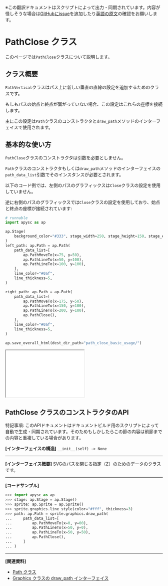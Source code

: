<span class="inconspicuous-txt">※この翻訳ドキュメントはスクリプトによって出力・同期されています。内容が怪しそうな場合は<a href="https://github.com/simon-ritchie/apysc/issues" target="_blank">GitHubにissue</a>を追加したり[英語の原文](https://simon-ritchie.github.io/apysc/en/path_close.html)の確認をお願いします。</span>

# PathClose クラス

このページでは`PathClose`クラスについて説明します。

## クラス概要

`PathVertical`クラスはパス上に新しい垂直の直線の設定を追加するためのクラスです。

もしもパスの始点と終点が繋がっていない場合、この設定はこれらの座標を接続します。

主にこの設定は`Path`クラスのコンストラクタと`draw_path`メソッドのインターフェイスで使用されます。

## 基本的な使い方

`PathClose`クラスのコンストラクタは引数を必要としません。

`Path`クラスのコンストラクタもしくは`draw_path`メソッドのインターフェイスの`path_data_list`引数でそのインスタンスが必要とされます。

以下のコード例では、左側のパスのグラフィックスは`Close`クラスの設定を使用していません。

逆に右側のパスのグラフィックスでは`Close`クラスの設定を使用しており、始点と終点の座標が接続されています:

```py
# runnable
import apysc as ap

ap.Stage(
    background_color="#333", stage_width=250, stage_height=150, stage_elem_id="stage"
)
left_path: ap.Path = ap.Path(
    path_data_list=[
        ap.PathMoveTo(x=75, y=50),
        ap.PathLineTo(x=50, y=100),
        ap.PathLineTo(x=100, y=100),
    ],
    line_color="#0af",
    line_thickness=5,
)

right_path: ap.Path = ap.Path(
    path_data_list=[
        ap.PathMoveTo(x=175, y=50),
        ap.PathLineTo(x=150, y=100),
        ap.PathLineTo(x=200, y=100),
        ap.PathClose(),
    ],
    line_color="#0af",
    line_thickness=5,
)

ap.save_overall_html(dest_dir_path="path_close_basic_usage/")
```

<iframe src="static/path_close_basic_usage/index.html" width="250" height="150"></iframe>

## PathClose クラスのコンストラクタのAPI

<span class="inconspicuous-txt">特記事項: このAPIドキュメントはドキュメントビルド用のスクリプトによって自動で生成・同期されています。そのためもしかしたらこの節の内容は前節までの内容と重複している場合があります。</span>

**[インターフェイスの構造]** `__init__(self) -> None`<hr>

**[インターフェイス概要]** SVGのパスを閉じる指定（Z）のためのデータのクラスです。<hr>

**[コードサンプル]**

```py
>>> import apysc as ap
>>> stage: ap.Stage = ap.Stage()
>>> sprite: ap.Sprite = ap.Sprite()
>>> sprite.graphics.line_style(color="#fff", thickness=3)
>>> path: ap.Path = sprite.graphics.draw_path(
...     path_data_list=[
...         ap.PathMoveTo(x=0, y=00),
...         ap.PathLineTo(x=50, y=0),
...         ap.PathLineTo(x=50, y=50),
...         ap.PathClose(),
...     ]
... )
```

<hr>

**[関連資料]**

- [Path クラス](https://simon-ritchie.github.io/apysc/jp/jp_path.html)
- [Graphics クラスの draw_path インターフェイス](https://simon-ritchie.github.io/apysc/jp/jp_graphics_draw_path.html)